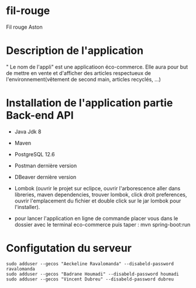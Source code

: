 # fil-rouge
Fil rouge Aston

# Description de l'application
" Le nom de l'appli" est une applicatioon éco-commerce. Elle aura pour but de mettre en vente et d'afficher des articles respectueux de l'environnement(vêtement de second main, articles recyclés, ...)

# Installation de l'application partie Back-end API
- Java Jdk 8
- Maven
- PostgreSQL 12.6
- Postman dernière version
- DBeaver dernière version
- Lombok (ouvrir le projet sur eclipce, ouvrir l'arborescence aller dans libreries, maven dependencies,
  trouver lombok, click droit preferences, ouvrir l'emplacement du fichier et double click sur le jar 
  lombok pour l'installer).
    
- pour lancer l'application en ligne de commande placer vous dans le dossier avec le terminal
  eco-commerce puis taper : mvn spring-boot:run



# Configutation du serveur

```shell
sudo adduser --gecos "Aeckeline Ravalomanda" --disabeld-password ravalomanda
sudo adduser --gecos "Badrane Houmadi" --disabeld-password houmadi
sudo adduser --gecos "Vincent Dubreu" --disabeld-password dubreu
```



  

